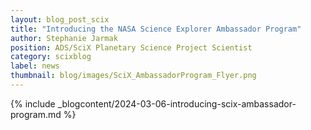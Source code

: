 ```yaml
---
layout: blog_post_scix
title: "Introducing the NASA Science Explorer Ambassador Program"
author: Stephanie Jarmak
position: ADS/SciX Planetary Science Project Scientist
category: scixblog
label: news
thumbnail: blog/images/SciX_AmbassadorProgram_Flyer.png
---
```


{% include _blogcontent/2024-03-06-introducing-scix-ambassador-program.md %}
